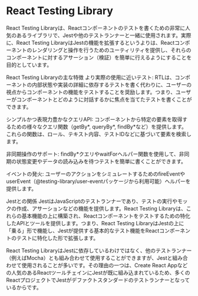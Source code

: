 # React Testing Library
React Testing Libraryは、Reactコンポーネントのテストを書くための非常に人気のあるライブラリで、Jestや他のテストランナーと一緒に使用されます。実際に、React Testing LibraryはJestの機能を拡張するというよりは、Reactコンポーネントのレンダリングと操作を行うためのユーティリティを提供し、それらのコンポーネントに対するアサーション（検証）を簡単に行えるようにすることを目的としています。

React Testing Libraryの主な特徴
より実際の使用に近いテスト: RTLは、コンポーネントの内部状態や実装の詳細に依存するテストを書く代わりに、ユーザーの視点からコンポーネントの機能をテストすることを奨励します。つまり、ユーザーがコンポーネントとどのように対話するかに焦点を当てたテストを書くことができます。

シンプルかつ表現力豊かなクエリAPI: コンポーネントから特定の要素を取得するための様々なクエリ関数（getBy*, queryBy*, findBy*など）を提供します。これらの関数は、ロール、テキスト内容、テストIDなどに基づいて要素を検索します。

非同期操作のサポート: findBy*クエリやwaitForヘルパー関数を使用して、非同期の状態変更やデータの読み込みを待つテストを簡単に書くことができます。

イベントの発火: ユーザーのアクションをシミュレートするためのfireEventやuserEvent（@testing-library/user-eventパッケージから利用可能）ヘルパーを提供します。

Jestとの関係
JestはJavaScriptのテストランナーであり、テストの実行やモックの作成、アサーションなどの機能を提供します。React Testing Libraryは、これらの基本機能の上に構築され、Reactコンポーネントをテストするための特化したAPIとツールを提供します。つまり、React Testing LibraryはJestの上に「乗る」形で機能し、Jestが提供する基本的なテスト機能をReactコンポーネントのテストに特化した形で拡張します。

React Testing LibraryはJestに依存しているわけではなく、他のテストランナー（例えばMocha）とも組み合わせて使用することができますが、Jestと組み合わせて使用されることが多いです。その理由の一つは、Create React Appなどの人気のあるReactツールチェインにJestが既に組み込まれているため、多くのReactプロジェクトでJestがデファクトスタンダードのテストランナーとなっているからです。